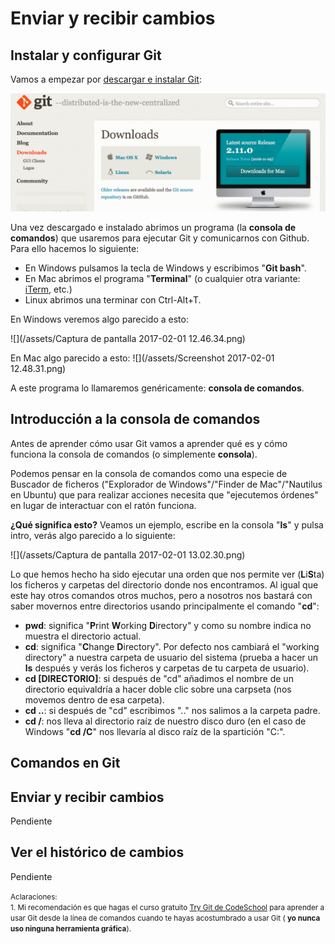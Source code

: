 # Enviar y recibir cambios

## Instalar y configurar Git
Vamos a empezar por [descargar e instalar Git](https://git-scm.com/downloads):

![](/assets/2017-02-01_1218.png)

Una vez descargado e instalado abrimos un programa (la **consola de comandos**) que usaremos para ejecutar Git y comunicarnos con Github. Para ello hacemos lo siguiente:

* En Windows pulsamos la tecla de Windows y escribimos "**Git bash**".
* En Mac abrimos el programa "**Terminal**" (o cualquier otra variante: [iTerm](https://www.iterm2.com/), etc.)
* Linux abrimos una terminar con Ctrl-Alt+T.

En Windows veremos algo parecido a esto:

![](/assets/Captura de pantalla 2017-02-01 12.46.34.png)

En Mac algo parecido a esto:
![](/assets/Screenshot 2017-02-01 12.48.31.png)

A este programa lo llamaremos genéricamente: **consola de comandos**.

## Introducción a la consola de comandos

Antes de aprender cómo usar Git vamos a aprender qué es y cómo funciona la consola de comandos (o simplemente **consola**).

Podemos pensar en la consola de comandos como una especie de Buscador de ficheros ("Explorador de Windows"/"Finder de Mac"/"Nautilus en Ubuntu) que para realizar acciones necesita que "ejecutemos órdenes" en lugar de interactuar con el ratón funciona.

**¿Qué significa esto?**
Veamos un ejemplo, escribe en la consola "**ls**" y pulsa intro, verás algo parecido a lo siguiente:

![](/assets/Captura de pantalla 2017-02-01 13.02.30.png)

Lo que hemos hecho ha sido ejecutar una orden que nos permite ver (**L**i**S**ta) los ficheros y carpetas del directorio donde nos encontramos. Al igual que este hay otros comandos otros muchos, pero a nosotros nos bastará con saber movernos entre directorios usando principalmente el comando "**cd**":

* **pwd**: significa "**P**rint **W**orking **D**irectory" y como su nombre indica no muestra el directorio actual.
* **cd**: significa "**C**hange **D**irectory". Por defecto nos cambiará el "working directory" a nuestra carpeta de usuario del sistema (prueba a hacer un **ls** después y verás los ficheros y carpetas de tu carpeta de usuario).
* **cd [DIRECTORIO]**: si después de "cd" añadimos el nombre de un directorio equivaldría a hacer doble clic sobre una carpseta (nos movemos dentro de esa carpeta).
* **cd ..**:  si después de "cd" escribimos ".." nos salimos a la carpeta padre.
* **cd /**: nos lleva al directorio raíz de nuestro disco duro (en el caso de Windows "**cd /C**" nos llevaría al disco raíz de la spartición "C:".

## Comandos en Git

## Enviar y recibir cambios
Pendiente

## Ver el histórico de cambios
Pendiente

<small>Aclaraciones:</small><br>
<small>1. Mi recomendación es que hagas el curso gratuito [Try Git de CodeSchool](https://www.codeschool.com/courses/try-git) para aprender a usar Git desde la línea de comandos cuando te hayas acostumbrado a usar Git (  **yo nunca uso ninguna herramienta gráfica**).</small><br>